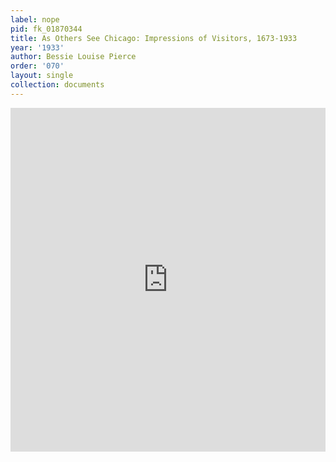 ```yaml
---
label: nope
pid: fk_01870344
title: As Others See Chicago: Impressions of Visitors, 1673-1933
year: '1933'
author: Bessie Louise Pierce
order: '070'
layout: single
collection: documents
---
```

<iframe src="https://northwestern.app.box.com/embed/s/t0anwtnsqsbuf50hsbitq7hzm7701vuk?sortColumn=date&view=list" width="100%" height="550" frameborder="0" allowfullscreen webkitallowfullscreen msallowfullscreen></iframe>
